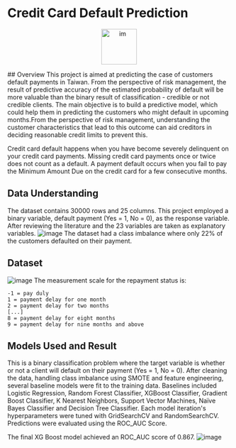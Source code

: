 # Credit Card Default Prediction
<p align="center"> 
  <img src="Desktop/1_uZyt9Z189siaNsAlIDtjEg.jpeg"
" alt="im" width="80px" height="80px">
</p>
## Overview
This project is aimed at predicting the case of customers default payments in Taiwan.
From the perspective of risk management, the result of predictive accuracy of the
estimated probability of default will be more valuable than the binary result of
classification - credible or not credible clients. The main objective is to build a
predictive model, which could help them in predicting the customers who might
default in upcoming months.From the perspective of risk management, understanding the customer characteristics that lead to this outcome can aid creditors in deciding reasonable credit limits to prevent this.

Credit card default happens when you have become severely delinquent on your
credit card payments. Missing credit card payments once or twice does not count as
a default. A payment default occurs when you fail to pay the Minimum Amount Due
on the credit card for a few consecutive months.

## Data Understanding
The dataset contains 30000 rows and 25 columns. This project employed a binary
variable, default payment (Yes = 1, No = 0), as the response variable. After reviewing
the literature and the 23 variables are taken as explanatory variables.
![image](https://user-images.githubusercontent.com/99960098/172366978-0a6e26ee-bb3e-4f42-80f9-0f6fca9b45d2.png)
The dataset had a class imbalance where only 22% of the customers defaulted on their payment.

## Dataset
![image](https://user-images.githubusercontent.com/99960098/172367323-f54935b2-694b-4026-96f6-23d51dc6ba11.png)
The measurement scale for the repayment status is:

    -1 = pay duly
    1 = payment delay for one month
    2 = payment delay for two months
    [...]
    8 = payment delay for eight months
    9 = payment delay for nine months and above
    
## Models Used and Result
This is a binary classification problem where the target variable is whether or not a client will default on their payment (Yes = 1, No = 0). After cleaning the data, handling class imbalance using SMOTE and feature engineering, several baseline models were fit to the training data. Baselines included Logistic Regression, Random Forest Classifier, XGBoost Classifier, Gradient Boost Classifier, K Nearest Neighbors, Support Vector Machines, Naïve Bayes Classifier and Decision Tree Classifier. Each model iteration's hyperparameters were tuned with GridSearchCV and RandomSearchCV. Predictions were evaluated using the ROC_AUC Score.

The final XG Boost model achieved an ROC_AUC score of 0.867.
![image](https://user-images.githubusercontent.com/99960098/172368442-06afb068-1c7c-4713-be11-0965128a81f6.png)

